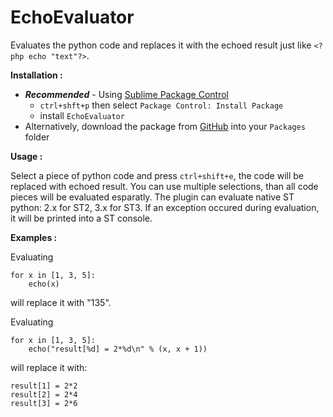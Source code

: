EchoEvaluator
=============

Evaluates the python code and replaces it with the echoed result just like `<?php echo "text"?>`.

**Installation :**

- **_Recommended_** - Using [Sublime Package Control](http://wbond.net/sublime_packages/package_control "Sublime Package Control")
    - `ctrl+shft+p` then select `Package Control: Install Package`
    - install `EchoEvaluator`
- Alternatively, download the package from [GitHub](https://github.com/Monnoroch/EchoEvaluator "EchoEvaluator") into your `Packages` folder

**Usage :**

Select a piece of python code and press `ctrl+shift+e`, the code will be replaced with echoed result. You can use multiple selections, than all code pieces will be evaluated esparatly.
The plugin can evaluate native ST python: 2.x for ST2, 3.x for ST3.
If an exception occured during evaluation, it will be printed into a ST console.

**Examples :**

Evaluating

```
for x in [1, 3, 5]:
    echo(x)
```
    
will replace it with "135".


Evaluating

```
for x in [1, 3, 5]:
    echo("result[%d] = 2*%d\n" % (x, x + 1))
```
    
will replace it with:

```
result[1] = 2*2
result[2] = 2*4
result[3] = 2*6
```
